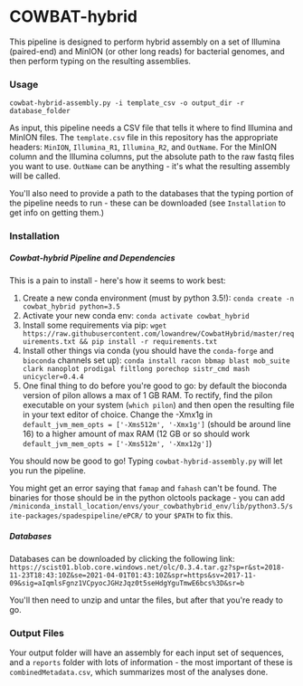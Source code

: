 # COWBAT-hybrid

This pipeline is designed to perform hybrid assembly on a set of Illumina (paired-end) and MinION (or other long reads)
for bacterial genomes, and then perform typing on the resulting assemblies.

### Usage

`cowbat-hybrid-assembly.py -i template_csv -o output_dir -r database_folder`

As input, this pipeline needs a CSV file that tells it where to find Illumina and MinION files.
The `template.csv` file in this repository has the appropriate headers: `MinION`, `Illumina_R1`, `Illumina_R2`, and `OutName`.
For the MinION column and the Illumina columns, put the absolute path to the raw fastq files you want to use.
`OutName` can be anything - it's what the resulting assembly will be called.

You'll also need to provide a path to the databases that the typing portion of the pipeline needs to run - 
these can be downloaded (see `Installation` to get info on getting them.)

### Installation

##### Cowbat-hybrid Pipeline and Dependencies

This is a pain to install - here's how it seems to work best:

1) Create a new conda environment (must by python 3.5!): `conda create -n cowbat_hybrid python=3.5`
2) Activate your new conda env: `conda activate cowbat_hybrid`
3) Install some requirements via pip: `wget https://raw.githubusercontent.com/lowandrew/CowbatHybrid/master/requirements.txt && pip install -r requirements.txt`
4) Install other things via conda (you should have the `conda-forge` and `bioconda` channels set up): `conda install racon bbmap blast mob_suite clark nanoplot prodigal filtlong porechop sistr_cmd mash unicycler=0.4.4`
5) One final thing to do before you're good to go: by default the bioconda version of pilon allows
a max of 1 GB RAM. To rectify, find the pilon executable on your system (`which pilon`) and then open
the resulting file in your text editor of choice. Change the -Xmx1g in `default_jvm_mem_opts = ['-Xms512m', '-Xmx1g']` (should be around line 16) 
to a higher amount of max RAM (12 GB or so should work `default_jvm_mem_opts = ['-Xms512m', '-Xmx12g']`)

You should now be good to go! Typing `cowbat-hybrid-assembly.py` will let you run the pipeline.

You might get an error saying that `famap` and `fahash` can't be found. The binaries for those should be in the
python olctools package - you can add `/miniconda_install_location/envs/your_cowbathybrid_env/lib/python3.5/site-packages/spadespipeline/ePCR/`
to your `$PATH` to fix this.

##### Databases

Databases can be downloaded by clicking the following link: `https://scist01.blob.core.windows.net/olc/0.3.4.tar.gz?sp=r&st=2018-11-23T18:43:10Z&se=2021-04-01T01:43:10Z&spr=https&sv=2017-11-09&sig=aIqmlsFgnz1VCpyocJGHzJqz0t5seHdgYguTmwE6bcs%3D&sr=b`

You'll then need to unzip and untar the files, but after that you're ready to go.

### Output Files

Your output folder will have an assembly for each input set of sequences, and a `reports` folder
with lots of information - the most important of these is `combinedMetadata.csv`, which summarizes
most of the analyses done.
